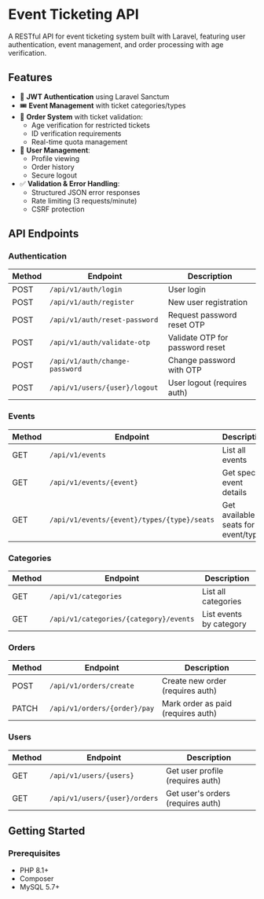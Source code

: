# Event Ticketing API

A RESTful API for event ticketing system built with Laravel, featuring user authentication, event management, and order processing with age verification.

## Features

- 🔐 **JWT Authentication** using Laravel Sanctum
- 🎟️ **Event Management** with ticket categories/types
- 🛒 **Order System** with ticket validation:
  - Age verification for restricted tickets
  - ID verification requirements
  - Real-time quota management
- 👤 **User Management**:
  - Profile viewing
  - Order history
  - Secure logout
- ✅ **Validation & Error Handling**:
  - Structured JSON error responses
  - Rate limiting (3 requests/minute)
  - CSRF protection

## API Endpoints

### Authentication
| Method | Endpoint                       | Description                        |
|--------|------------------------------- |------------------------------------|
| POST   | `/api/v1/auth/login`           | User login                         |
| POST   | `/api/v1/auth/register`        | New user registration              |
| POST   | `/api/v1/auth/reset-password`  | Request password reset OTP         |
| POST   | `/api/v1/auth/validate-otp`    | Validate OTP for password reset    |
| POST   | `/api/v1/auth/change-password` | Change password with OTP           |
| POST   | `/api/v1/users/{user}/logout`  | User logout (requires auth)        |

### Events
| Method | Endpoint                                         | Description                        |
|--------|--------------------------------------------------|------------------------------------|
| GET    | `/api/v1/events`                                 | List all events                    |
| GET    | `/api/v1/events/{event}`                         | Get specific event details         |
| GET    | `/api/v1/events/{event}/types/{type}/seats`      | Get available seats for event/type |

### Categories
| Method | Endpoint                                         | Description                        |
|--------|--------------------------------------------------|------------------------------------|
| GET    | `/api/v1/categories`                             | List all categories                |
| GET    | `/api/v1/categories/{category}/events`           | List events by category            |

### Orders
| Method | Endpoint                                         | Description                        |
|--------|--------------------------------------------------|------------------------------------|
| POST   | `/api/v1/orders/create`                          | Create new order (requires auth)   |
| PATCH  | `/api/v1/orders/{order}/pay`                     | Mark order as paid (requires auth) |

### Users
| Method | Endpoint                                         | Description                        |
|--------|--------------------------------------------------|------------------------------------|
| GET    | `/api/v1/users/{users}`                          | Get user profile (requires auth)   |
| GET    | `/api/v1/users/{user}/orders`                    | Get user's orders (requires auth)  |

## Getting Started
### Prerequisites

- PHP 8.1+
- Composer
- MySQL 5.7+

